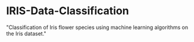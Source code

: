 # IRIS-Data-Classification
"Classification of Iris flower species using machine learning algorithms on the Iris dataset."
